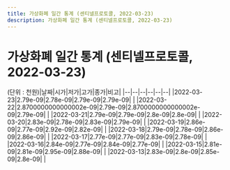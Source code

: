 ```yaml
---
title: 가상화폐 일간 통계 (센티넬프로토콜, 2022-03-23)
description: 가상화폐 일간 통계 (센티넬프로토콜, 2022-03-23)
---
```


가상화폐 일간 통계 (센티넬프로토콜, 2022-03-23)
===

(단위 : 천원)|날짜|시가|저가|고가|종가|비고|
|--|--|--|--|--|--|
|2022-03-23|2.79e-09|2.78e-09|2.79e-09|2.79e-09|    |
|2022-03-22|2.8700000000000002e-09|2.79e-09|2.8700000000000002e-09|2.79e-09|    |
|2022-03-21|2.79e-09|2.79e-09|2.8e-09|2.8e-09|    |
|2022-03-20|2.83e-09|2.78e-09|2.83e-09|2.79e-09|    |
|2022-03-19|2.86e-09|2.77e-09|2.92e-09|2.82e-09|    |
|2022-03-18|2.79e-09|2.78e-09|2.86e-09|2.86e-09|    |
|2022-03-17|2.77e-09|2.77e-09|2.83e-09|2.78e-09|    |
|2022-03-16|2.84e-09|2.77e-09|2.84e-09|2.77e-09|    |
|2022-03-15|2.81e-09|2.81e-09|2.95e-09|2.88e-09|    |
|2022-03-13|2.83e-09|2.8e-09|2.85e-09|2.8e-09|    |
